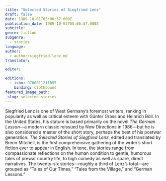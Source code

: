 ```yaml
---
title: "Selected Stories of Siegfried Lenz"
draft: false
date: 1989-10-01T05:00:57.000Z
publication_date: 1989-10-01T05:00:57.000Z
subtitle:
genre: fiction
subgenre:
  - stories
language:
author:
  - author/siegfried-lenz.md
translator:

editor:

editions:
  - isbn: 9780811211055
    binding: clothbound
featured_image_path:
_slug: selected-stories
---
```


Siegfried Lenz is one of West Germany’s foremost writers, ranking in popularity as well as critical esteem with Günter Grass and Heinrich Böll. In the United States, his stature is based primarily on the novel _The German Lesson_—a modern classic reissued by New Directions in 1986—but he is also considered a master of the short story, perhaps the best of his postwar generation. _The Selected Stories of Siegfried Lenz_, edited and translated by Breon Mitchell, is the first comprehensive gathering of the writer’s short fiction ever to appear in English. In tone, the stories range from compassionate reflections on the human condition to gentle, humorous tales of prewar country life, to high comedy as well as spare, direct narratives. The twenty-six stories—roughly a third of Lenz’s total—are grouped as “Tales of Our Times,” “Tales from the Village,” and “German Lessons.”

